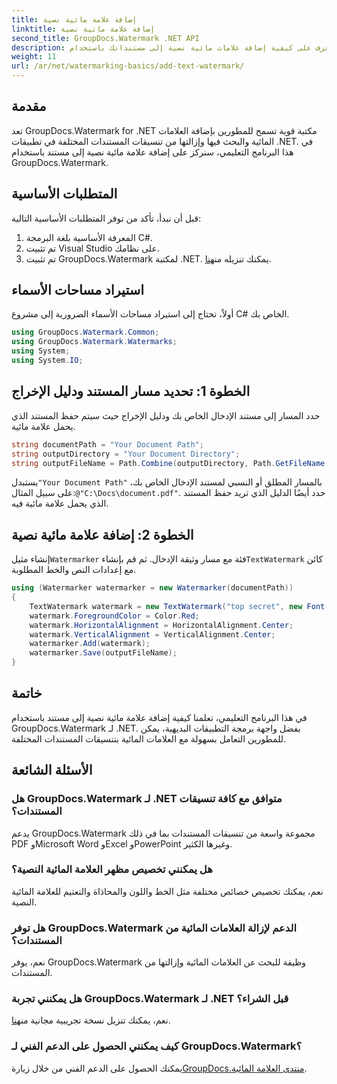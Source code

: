 ```yaml
---
title: إضافة علامة مائية نصية
linktitle: إضافة علامة مائية نصية
second_title: GroupDocs.Watermark .NET API
description: تعرف على كيفية إضافة علامات مائية نصية إلى مستنداتك باستخدام Groupdocs للعلامة المائية لـ .NET من خلال هذا الدليل المفصل خطوة بخطوة.
weight: 11
url: /ar/net/watermarking-basics/add-text-watermark/
---
```

## مقدمة
تعد GroupDocs.Watermark for .NET مكتبة قوية تسمح للمطورين بإضافة العلامات المائية والبحث فيها وإزالتها من تنسيقات المستندات المختلفة في تطبيقات .NET. في هذا البرنامج التعليمي، سنركز على إضافة علامة مائية نصية إلى مستند باستخدام GroupDocs.Watermark.
## المتطلبات الأساسية
قبل أن نبدأ، تأكد من توفر المتطلبات الأساسية التالية:
1. المعرفة الأساسية بلغة البرمجة C#.
2. تم تثبيت Visual Studio على نظامك.
3.  تم تثبيت GroupDocs.Watermark لمكتبة .NET. يمكنك تنزيله من[هنا](https://releases.groupdocs.com/Watermark/net/).

## استيراد مساحات الأسماء
أولاً، تحتاج إلى استيراد مساحات الأسماء الضرورية إلى مشروع C# الخاص بك.
```csharp
using GroupDocs.Watermark.Common;
using GroupDocs.Watermark.Watermarks;
using System;
using System.IO;
```
## الخطوة 1: تحديد مسار المستند ودليل الإخراج
حدد المسار إلى مستند الإدخال الخاص بك ودليل الإخراج حيث سيتم حفظ المستند الذي يحمل علامة مائية.
```csharp
string documentPath = "Your Document Path";
string outputDirectory = "Your Document Directory";
string outputFileName = Path.Combine(outputDirectory, Path.GetFileName(documentPath));
```
 يستبدل`"Your Document Path"` بالمسار المطلق أو النسبي لمستند الإدخال الخاص بك، على سبيل المثال:`@"C:\Docs\document.pdf"`. حدد أيضًا الدليل الذي تريد حفظ المستند الذي يحمل علامة مائية فيه.
## الخطوة 2: إضافة علامة مائية نصية
 إنشاء مثيل`Watermarker` فئة مع مسار وثيقة الإدخال. ثم قم بإنشاء`TextWatermark` كائن مع إعدادات النص والخط المطلوبة.
```csharp
using (Watermarker watermarker = new Watermarker(documentPath))
{
    TextWatermark watermark = new TextWatermark("top secret", new Font("Arial", 36));
    watermark.ForegroundColor = Color.Red;
    watermark.HorizontalAlignment = HorizontalAlignment.Center;
    watermark.VerticalAlignment = VerticalAlignment.Center;
    watermarker.Add(watermark);
    watermarker.Save(outputFileName);
}
```

## خاتمة
في هذا البرنامج التعليمي، تعلمنا كيفية إضافة علامة مائية نصية إلى مستند باستخدام GroupDocs.Watermark لـ .NET. بفضل واجهة برمجة التطبيقات البديهية، يمكن للمطورين التعامل بسهولة مع العلامات المائية بتنسيقات المستندات المختلفة.
## الأسئلة الشائعة
### هل GroupDocs.Watermark لـ .NET متوافق مع كافة تنسيقات المستندات؟
يدعم GroupDocs.Watermark مجموعة واسعة من تنسيقات المستندات بما في ذلك PDF وMicrosoft Word وExcel وPowerPoint وغيرها الكثير.
### هل يمكنني تخصيص مظهر العلامة المائية النصية؟
نعم، يمكنك تخصيص خصائص مختلفة مثل الخط واللون والمحاذاة والتعتيم للعلامة المائية النصية.
### هل توفر GroupDocs.Watermark الدعم لإزالة العلامات المائية من المستندات؟
نعم، يوفر GroupDocs.Watermark وظيفة للبحث عن العلامات المائية وإزالتها من المستندات.
### هل يمكنني تجربة GroupDocs.Watermark لـ .NET قبل الشراء؟
 نعم، يمكنك تنزيل نسخة تجريبية مجانية من[هنا](https://releases.groupdocs.com/).
### كيف يمكنني الحصول على الدعم الفني لـ GroupDocs.Watermark؟
 يمكنك الحصول على الدعم الفني من خلال زيارة[GroupDocs.منتدى العلامة المائية](https://forum.groupdocs.com/c/watermark/19).